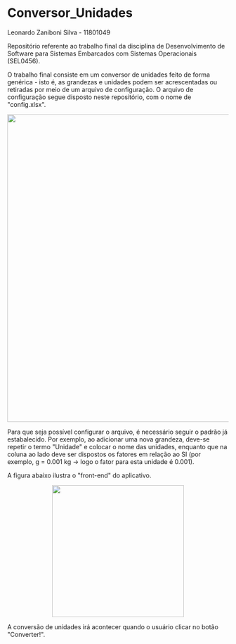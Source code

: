 # Conversor_Unidades

Leonardo Zaniboni Silva - 11801049

Repositório referente ao trabalho final da disciplina de Desenvolvimento de Software para Sistemas Embarcados com Sistemas Operacionais (SEL0456).

O trabalho final consiste em um conversor de unidades feito de forma genérica - isto é, as grandezas e unidades podem ser acrescentadas ou retiradas por meio de um arquivo de configuração. O arquivo de configuração segue disposto neste repositório, com o nome de "config.xlsx".

<div align="center">
<img src="https://user-images.githubusercontent.com/65432723/207854539-88958b3a-4a3f-4135-b158-f7c8a637314c.png" width="700px" />
</div>

Para que seja possível configurar o arquivo, é necessário seguir o padrão já estabalecido. Por exemplo, ao adicionar uma nova grandeza, deve-se repetir o termo "Unidade" e colocar o nome das unidades, enquanto que na coluna ao lado deve ser dispostos os fatores em relação ao SI (por exemplo, g = 0.001 kg -> logo o fator para esta unidade é 0.001).

A figura abaixo ilustra o "front-end" do aplicativo.

<div align="center">
<img src="https://user-images.githubusercontent.com/65432723/207856722-b5547ccf-0e42-4ddf-a602-08cf08491594.png" width="300px" />
</div>

A conversão de unidades irá acontecer quando o usuário clicar no botão "Converter!". 
